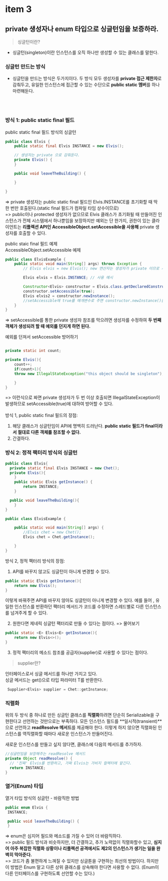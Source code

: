 # item 3 
## private 생성자나 enum 타입으로 싱글턴임을 보증하라.

> 싱글턴이란?

* 싱글턴(singleton)이란 인스턴스를 오직 하나만 생성할 수 있는 클래스를 말한다. 

### 싱글턴 만드는 방식 

* 싱글턴을 만드는 방식은 두가지이다. 두 방식 모두 생성자를 **private 접근 제한자**로 감춰두고, 유일한 인스턴스에 접근할 수 있는 수단으로 **public static 멤버**를 하나 마련해둔다. 
<br>
<br>

### 방식 1: public static final 필드
public static final 필드 방식의 싱글턴<br>
```java
public class Elvis {
	public static final Elvis INSTANCE = new Elvis();

	// 생성자는 private 으로 감춰둔다. 
	private Elvis() {
	}

	public void leaveTheBuilding() {

	}

}
```
=> private 생성자는 public static final 필드인 Elvis.INSTANCE를 초기화할 때 딱 한 번만 호출된다.(static final 필드가 컴파일 타임 상수이므로)<br>
=> public이나 protected 생성자가 없으므로 Elvis 클래스가 초기화될 때 만들어진 인스턴스가 전체 시스템에서 하나뿐임을 보장하지만 예외는 단 한가지, 권한이 있는 클라이언트는 **리플렉션 API인 AccessibleObject.setAccessible을 사용해** private 생성자를 호출할 수 있다. <br>


public staic final 필드 예제<br>
AccessibleObject.setAccessible  예제<br>
```java 
public class ElvisExample {
	public static void main(String[] args) throws Exception {
		// Elvis elvis = new Elvis(); new 연산자는 생성자가 private 이므로 사용할 수 없다 => 컴파일 오류 

		Elvis elvis = Elvis.INSTANCE; // 사용 예시 

		Constructor<Elvis> constructor = Elvis.class.getDeclaredConstructor();
		constructor.setAccessible(true);
		Elvis elvis2 = constructor.newInstance();
		//setAccessible에 true를 매개변수로 주면 constructor.newInstance()를 통해 private 생성자를 호출 할 수 있다.
	}
}
```
=> setAccessible를 통한 private 생성자 참조를 막으려면 생성자를 수정하여 **두 번째 객체가 생성되려 할 때 예외를 던지게 하면 된다.**<br>

예외를 던져서 setAccessible 방어하기<br>
```java

private static int count;

private Elvis(){
	count++;
	if(count>1){
    throw new IllegalStateException("this object should be singleton");

	}
}
```
=> 이런식으로 짜면 private 생성자가 두 번 이상 호출되면 IllegalStateException이 발생하므로 setAccessible(true)에 대하여 방어할 수 있다. <br>
<br>
방식 1, public static final 필드의 장점:<br>

1. 해당 클래스가 싱글턴임이 API에 명백히 드러난다. **public static 필드가 final이라서 절대로 다른 객체를 참조할 수 없다.**<br>
2. 간결하다. 


### 방식 2: 정적 팩터리 방식의 싱글턴 

```java
public class Elvis{
  private static final Elvis INSTANCE = new Chet();
  private Elvis(){
	}
	public static Elvis getInstance() {
		return INSTANCE;
	}

  public void leaveTheBuilding(){
	}
}
```
```java
public class ElvisExample {

    public static void main(String[] args) {
        //Elvis chet = new Chet();
        Elvis chet = Chet.getInstance();

    }
}
```

방식 2, 정적 팩터리 방식의 장점: <br>

1. API를 바꾸지 않고도 싱글턴이 아니게 변경할 수 있다. 


```java
public static Elvis getInstance(){
	return new Elvis();
}
```
이렇게 바꿔주면 API를 바꾸지 않아도 싱글턴이 아니게 변경할 수 있다. 예를 들어 , 유일한 인스턴스를 반환하던 팩터리 메서드가 코드를 수정하면 스레드별로 다른 인스턴스를 넘겨주게 할 수 있다.<br>

2. 원한다면 제네릭 싱글턴 팩터리로 만들 수 있다는 점이다. 
=> 물어보기 <br>

```java
public static <E> Elvis<E> getInstance(){
	return new Elvis<>();
}
```

3. 정적 팩터리의 메소드 참조를 공급자(supplier)로 사용할 수 있다는 점이다. 

> supplier란?

인터페이스로서 싱글 메서드를 하나만 가지고 있다.<br>
싱글 메서드는 get()으로 타입 파라미터 T를 반환한다.<br>

```java
 Supplier<Elvis> supplier = Chet::getInstance;
```

### 직렬화

위의 두 방식 중 하나로 만든 싱글턴 클래스를 **직렬화**하려면 단순히 Serializable을 구현한다고 선언하는 것만으로는 부족하다. 모든 인스턴스 필드를 **일시적(transient)**으로 선언하고 **readResolve 메서드**를 제공해야 한다. 이렇게 하지 않으면 직렬화된 인스턴스를 역직렬화할 때마다 새로운 인스턴스가 만들어진다.<br> 

새로운 인스턴스를 만들고 싶지 않다면, 클래스에 다음의 메서드를 추가하자.<br>

```java
//싱글턴임을 보장해주는 readResolve 메서드
private Object readResolve() {
  // '진짜' Elvis를 반환하고, 가짜 Elvis는 가비지 컬렉터에 맡긴다.
  return INSTANCE;
}
```

### 열거(Enum) 타입

열거 타입 방식의 싱글턴 - 바람직한 방법<br>
```java
public enum Elvis {
 INSTANCE;

 public void leaveTheBuilding() {
 }
```
=> enum은 심지어 필드와 메소드를 가질 수 있어 더 바람직하다.<br>
=> public 필드 방식과 비슷하지만, 더 간결하고, 추가 노력없이 직렬화할수 있고, **심지어 아주 복잡한 직렬화 상황이나 리플렉션 공격에서도 제2의 인스턴스가 생기는 일을 완벽히 막아준다.** <br>
=> 코드가 좀 불편하게 느껴질 수 있지만 싱글톤을 구현하는 최선의 방법이다. 하지만 이 방법은 Enum 말고 다른 상위 클래스를 상속해야 한다면 사용할 수 없다. (Enum이 다른 인터페이스를 구현하도록 선언할 수는 있다.) <br>




